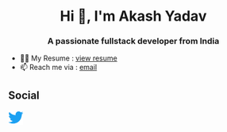 <h1 align="center">Hi 👋, I'm Akash Yadav</h1>
<h3 align="center">A passionate fullstack developer from India</h3>

- 👨‍💻 My Resume : [view resume](https://akash-web.netlify.app#resume)
- 📫 Reach me via : [email](mailto:sharewithakashyadav@gmail.com?body=%0D%0A%0D%0A%0D%0A-got%20from%20github) 

## Social
<p align="left">
  <a target="_blank" rel="noreferrer" href="https://twitter.com/akashydav"><img src="https://raw.githubusercontent.com/aksh-git/assets/main/socials/twitter.svg"  width="30" height="30" /></a>
</p>

<!---
### Github Stats
<img align="center" src="https://github-readme-stats.vercel.app/api?username=aksh-git&show_icons=true&hide=&count_private=true&title_color=0891b2&text_color=ffffff&icon_color=0891b2&bg_color=1c1917&hide_border=true&show_icons=true" alt="aksh-git's GitHub stats" />


<!---
aksh-git/aksh-git is a ✨ special ✨ repository because its `README.md` (this file) appears on your GitHub profile.
You can click the Preview link to take a look at your changes.
--->

